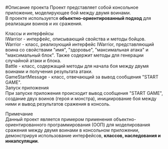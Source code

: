 #Описание проекта
Проект представляет собой консольное приложение, моделирующее бой между двумя воинами.  
В проекте используется **объектно-ориентированный подход** для реализации воинов и их сражения.

Классы и интерфейсы  
IWarrior - интерфейс, описывающий свойства и методы бойцов.  
Warrior - класс, реализующий интерфейс IWarrior, представляющий воина со свойствами "имя", "здоровье", "максимальная атака" и "максимальный блок".
Также содержит методы для генерации случайной атаки и блока.  
Battle - класс, содержащий методы для начала боя между двумя воинами и получения результата атаки.  
GameStartMessage - класс, отвечающий за вывод сообщения "START GAME".  
Запуск приложения  
При запуске приложения происходит вывод сообщения "START GAME", создание двух воинов (героя и монстра), инициирование боя между ними и вывод результатов сражения в консоль.  

Примечание  
Данный проект является примером применения объектно-ориентированного программирования (ООП) для моделирования сражения между двумя воинами в консольном приложении,  
демонстрируя использование интерфейсов, **классов, наследования и инкапсуляции**.
